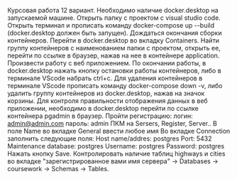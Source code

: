 Курсовая работа 12 вариант. Необходимо наличие docker.desktop на запускаемой машине. Открыть папку с проектом с visual studio code. Открыть терминал и прописать команду docker-compose up --build (docker.desktop должен быть запущен). Дождаться окончания сборки контейнеров. Перейти в docker.desktop во вкладку Containers. Найти группу контейнеров с наименованием папки с проектом, открыть ее, перейти по ссылке в браузер, нажав на нее в контейнере application. Произвести работу с веб приложением. По окончании работы, в docker.desktop нажать кнопку остановки работы контейнеров, либо в терминале VScode набрать ctrl+c. Для удаления контейнеров в терминале VScode прописать команду docker-compose down -v, либо удалить группу контейнеров из docker.desktop, нажав на значок корзины. Для контроля правильности отображения данных в веб приложении, необходимо в docker.desktop перейти по ссылке контейнера pgadmin в браузер. Пройти регистрацию: логин: admin@admin.com пароль: admin ПКМ на Sersers, Register, Server.. В поле Name во вкладке General ввести любое имя Во вкладке Connection заполнить следующие поля: Host name/addres: postgres Port: 5432 Maintenance database: postgres Username: postgres Password: postgres Нажать кнопку Save. Контролировать наличие таблиц highways и cities во вкладке "зарегистрированное вами имя сервера" -> Databases -> coursework -> Schemas -> Tables.
